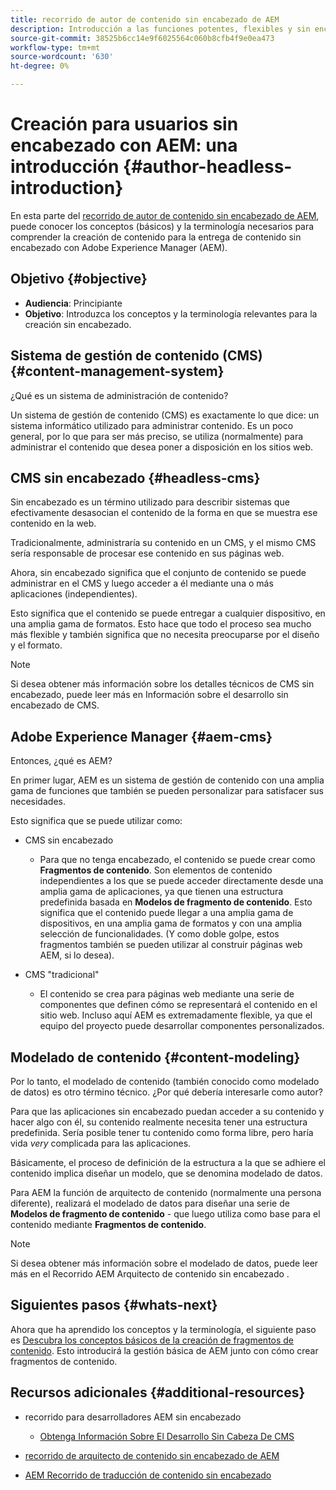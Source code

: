 ```yaml
---
title: recorrido de autor de contenido sin encabezado de AEM
description: Introducción a las funciones potentes, flexibles y sin encabezado de Adobe Experience Manager y a cómo crear contenido para su proyecto.
source-git-commit: 38525b6cc14e9f6025564c060b8cfb4f9e0ea473
workflow-type: tm+mt
source-wordcount: '630'
ht-degree: 0%

---
```


# Creación para usuarios sin encabezado con AEM: una introducción {#author-headless-introduction}

En esta parte del [recorrido de autor de contenido sin encabezado de AEM](overview.md), puede conocer los conceptos (básicos) y la terminología necesarios para comprender la creación de contenido para la entrega de contenido sin encabezado con Adobe Experience Manager (AEM).

## Objetivo {#objective}

* **Audiencia**: Principiante
* **Objetivo**: Introduzca los conceptos y la terminología relevantes para la creación sin encabezado.

## Sistema de gestión de contenido (CMS) {#content-management-system}

¿Qué es un sistema de administración de contenido?

Un sistema de gestión de contenido (CMS) es exactamente lo que dice: un sistema informático utilizado para administrar contenido. Es un poco general, por lo que para ser más preciso, se utiliza (normalmente) para administrar el contenido que desea poner a disposición en los sitios web.

## CMS sin encabezado {#headless-cms}

Sin encabezado es un término utilizado para describir sistemas que efectivamente desasocian el contenido de la forma en que se muestra ese contenido en la web.

Tradicionalmente, administraría su contenido en un CMS, y el mismo CMS sería responsable de procesar ese contenido en sus páginas web.

Ahora, sin encabezado significa que el conjunto de contenido se puede administrar en el CMS y luego acceder a él mediante una o más aplicaciones (independientes).

Esto significa que el contenido se puede entregar a cualquier dispositivo, en una amplia gama de formatos. Esto hace que todo el proceso sea mucho más flexible y también significa que no necesita preocuparse por el diseño y el formato.

>[!NOTE]
>
>Si desea obtener más información sobre los detalles técnicos de CMS sin encabezado, puede leer más en Información sobre el desarrollo sin encabezado de CMS.

## Adobe Experience Manager {#aem-cms}

Entonces, ¿qué es AEM?

En primer lugar, AEM es un sistema de gestión de contenido con una amplia gama de funciones que también se pueden personalizar para satisfacer sus necesidades.

Esto significa que se puede utilizar como:

* CMS sin encabezado
   * Para que no tenga encabezado, el contenido se puede crear como **Fragmentos de contenido**.
Son elementos de contenido independientes a los que se puede acceder directamente desde una amplia gama de aplicaciones, ya que tienen una estructura predefinida basada en **Modelos de fragmento de contenido**.
Esto significa que el contenido puede llegar a una amplia gama de dispositivos, en una amplia gama de formatos y con una amplia selección de funcionalidades.
(Y como doble golpe, estos fragmentos también se pueden utilizar al construir páginas web AEM, si lo desea).

* CMS &quot;tradicional&quot;
   * El contenido se crea para páginas web mediante una serie de componentes que definen cómo se representará el contenido en el sitio web. Incluso aquí AEM es extremadamente flexible, ya que el equipo del proyecto puede desarrollar componentes personalizados.

## Modelado de contenido {#content-modeling}

Por lo tanto, el modelado de contenido (también conocido como modelado de datos) es otro término técnico. ¿Por qué debería interesarle como autor?

Para que las aplicaciones sin encabezado puedan acceder a su contenido y hacer algo con él, su contenido realmente necesita tener una estructura predefinida. Sería posible tener tu contenido como forma libre, pero haría vida *very* complicada para las aplicaciones.

Básicamente, el proceso de definición de la estructura a la que se adhiere el contenido implica diseñar un modelo, que se denomina modelado de datos.

Para AEM la función de arquitecto de contenido (normalmente una persona diferente), realizará el modelado de datos para diseñar una serie de **Modelos de fragmento de contenido** - que luego utiliza como base para el contenido mediante **Fragmentos de contenido**.

>[!NOTE]
>
>Si desea obtener más información sobre el modelado de datos, puede leer más en el Recorrido AEM Arquitecto de contenido sin encabezado .

## Siguientes pasos {#whats-next}

Ahora que ha aprendido los conceptos y la terminología, el siguiente paso es [Descubra los conceptos básicos de la creación de fragmentos de contenido](basics.md). Esto introducirá la gestión básica de AEM junto con cómo crear fragmentos de contenido.

## Recursos adicionales {#additional-resources}

* recorrido para desarrolladores AEM sin encabezado
   * [Obtenga Información Sobre El Desarrollo Sin Cabeza De CMS](/help/journey-headless/developer/learn-about.md)

* [recorrido de arquitecto de contenido sin encabezado de AEM](/help/journey-headless/architect/overview.md)

* [AEM Recorrido de traducción de contenido sin encabezado](/help/journey-headless/translation/overview.md)
